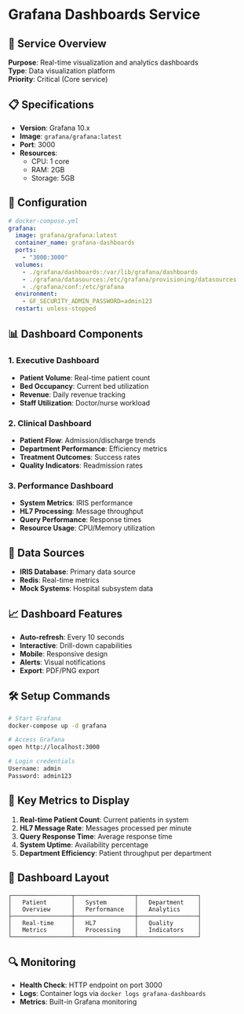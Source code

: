# Grafana Dashboards Service

## 🎯 Service Overview
**Purpose**: Real-time visualization and analytics dashboards  
**Type**: Data visualization platform  
**Priority**: Critical (Core service)

## 📋 Specifications
- **Version**: Grafana 10.x
- **Image**: `grafana/grafana:latest`
- **Port**: 3000
- **Resources**: 
  - CPU: 1 core
  - RAM: 2GB
  - Storage: 5GB

## 🔧 Configuration
```yaml
# docker-compose.yml
grafana:
  image: grafana/grafana:latest
  container_name: grafana-dashboards
  ports:
    - "3000:3000"
  volumes:
    - ./grafana/dashboards:/var/lib/grafana/dashboards
    - ./grafana/datasources:/etc/grafana/provisioning/datasources
    - ./grafana/conf:/etc/grafana
  environment:
    - GF_SECURITY_ADMIN_PASSWORD=admin123
  restart: unless-stopped
```

## 📊 Dashboard Components

### 1. Executive Dashboard
- **Patient Volume**: Real-time patient count
- **Bed Occupancy**: Current bed utilization
- **Revenue**: Daily revenue tracking
- **Staff Utilization**: Doctor/nurse workload

### 2. Clinical Dashboard
- **Patient Flow**: Admission/discharge trends
- **Department Performance**: Efficiency metrics
- **Treatment Outcomes**: Success rates
- **Quality Indicators**: Readmission rates

### 3. Performance Dashboard
- **System Metrics**: IRIS performance
- **HL7 Processing**: Message throughput
- **Query Performance**: Response times
- **Resource Usage**: CPU/Memory utilization

## 🔌 Data Sources
- **IRIS Database**: Primary data source
- **Redis**: Real-time metrics
- **Mock Systems**: Hospital subsystem data

## 📈 Dashboard Features
- **Auto-refresh**: Every 10 seconds
- **Interactive**: Drill-down capabilities
- **Mobile**: Responsive design
- **Alerts**: Visual notifications
- **Export**: PDF/PNG export

## 🛠️ Setup Commands
```bash
# Start Grafana
docker-compose up -d grafana

# Access Grafana
open http://localhost:3000

# Login credentials
Username: admin
Password: admin123
```

## 📝 Key Metrics to Display
1. **Real-time Patient Count**: Current patients in system
2. **HL7 Message Rate**: Messages processed per minute
3. **Query Response Time**: Average response time
4. **System Uptime**: Availability percentage
5. **Department Efficiency**: Patient throughput per department

## 🎨 Dashboard Layout
```
┌─────────────────┬─────────────────┬─────────────────┐
│   Patient       │   System        │   Department    │
│   Overview      │   Performance   │   Analytics     │
├─────────────────┼─────────────────┼─────────────────┤
│   Real-time     │   HL7           │   Quality       │
│   Metrics       │   Processing    │   Indicators    │
└─────────────────┴─────────────────┴─────────────────┘
```

## 🔍 Monitoring
- **Health Check**: HTTP endpoint on port 3000
- **Logs**: Container logs via `docker logs grafana-dashboards`
- **Metrics**: Built-in Grafana monitoring
